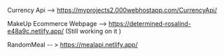 


Currency Api --> https://myprojects2.000webhostapp.com/CurrencyApi/

MakeUp Ecommerce Webpage -->  https://determined-rosalind-e48a9c.netlify.app/ (Still working on it )

RandomMeal -- > https://mealapi.netlify.app/



